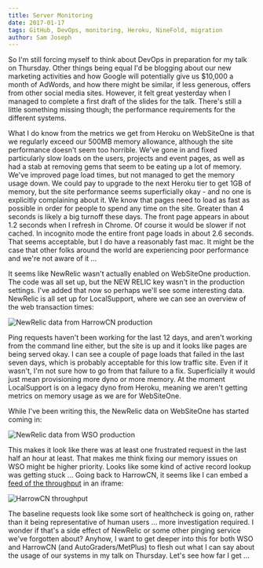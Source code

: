 ```yaml
---
title: Server Monitoring
date: 2017-01-17
tags: GitHub, DevOps, monitoring, Heroku, NineFold, migration
author: Sam Joseph
---
```



So I'm still forcing myself to think about DevOps in preparation for my talk on Thursday.  Other things being equal I'd be blogging about our new marketing activities and how Google will potentially give us $10,000 a month of AdWords, and how there might be similar, if less generous, offers from other social media sites.  However, it felt great yesterday when I managed to complete a first draft of the slides for the talk.  There's still a little something missing though; the performance requirements for the different systems.  

What I do know from the metrics we get from Heroku on WebSiteOne is that we regularly exceed our 500MB memory allowance, although the site performance doesn't seem too horrible.  We've gone in and fixed particularly slow loads on the users, projects and event pages, as well as had a stab at removing gems that seem to be eating up a lot of memory.  We've improved page load times, but not managed to get the memory usage down.  We could pay to upgrade to the next Heroku tier to get 1GB of memory, but the site performance seems superficially okay - and no one is explicitly complaining about it.  We know that pages need to load as fast as possible in order for people to spend any time on the site. Greater than 4 seconds is likely a big turnoff these days.  The front page appears in about 1.2 seconds when I refresh in Chrome.  Of course it would be slower if not cached.  In incognito mode the entire front page loads in about 2.6 seconds.  That seems acceptable, but I do have a reasonably fast mac.  It might be the case that other folks around the world are experiencing poor performance and we're not aware of it ...

It seems like NewRelic wasn't actually enabled on WebSiteOne production.  The code was all set up, but the NEW RELIC key wasn't in the production settings.  I've added that now so perhaps we'll see some interesting data.  NewRelic is all set up for LocalSupport, where we can see an overview of the web transaction times:

![NewRelic data from HarrowCN production](https://www.dropbox.com/s/myb72nmofhmm7lg/Screenshot%202017-01-17%2010.22.04.png?dl=1)

Ping requests haven't been working for the last 12 days, and aren't working from the command line either, but the site is up and it looks like pages are being served okay.  I can see a couple of page loads that failed in the last seven days, which is probably acceptable for this low traffic site.  Even if it wasn't, I'm not sure how to go from that failure to a fix.  Superficially it would just mean provisioning more dyno or more memory.  At the moment LocalSupport is on a legacy dyno from Heroku, meaning we aren't getting metrics on memory usage as we are for WebSiteOne.

While I've been writing this, the NewRelic data on WebSiteOne has started coming in:

![NewRelic data from WSO production](https://www.dropbox.com/s/s5x799dlbdx4l7z/Screenshot%202017-01-17%2010.28.42.png?dl=1)

This makes it look like there was at least one frustrated request in the last half an hour at least.  That makes me think fixing our memory issues on WSO might be higher priority.  Looks like some kind of active record lookup was getting stuck ... Going back to HarrowCN, it seems like I can embed a [feed of the throughput](https://rpm.newrelic.com/public/charts/7odyrRrzsqR) in an iframe:

![HarrowCN throughput](https://www.dropbox.com/s/zzyev88mr4orwbn/Screenshot%202017-01-17%2010.33.07.png?dl=1)

The baseline requests look like some sort of healthcheck is going on, rather than it being representative of human users ... more investigation required.  I wonder if that's a side effect of NewRelic or some other pinging service we've forgotten about?  Anyhow, I want to get deeper into this for both WSO and HarrowCN (and AutoGraders/MetPlus) to flesh out what I can say about the usage of our systems in my talk on Thursday.  Let's see how far I get ...
